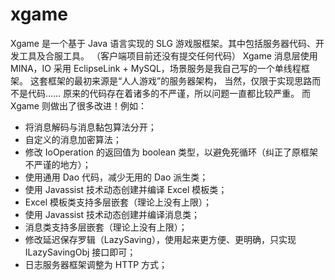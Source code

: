 # xgame
Xgame 是一个基于 Java 语言实现的 SLG 游戏服框架。其中包括服务器代码、开发工具及合服工具。
（客户端项目前还没有提交任何代码）
Xgame 消息层使用 MINA，IO 采用 EclipseLink + MySQL，场景服务是我自己写的一个单线程框架。
这套框架的最初来源是“人人游戏”的服务器架构，
当然，仅限于实现思路而不是代码……
原来的代码存在着诸多的不严谨，所以问题一直都比较严重。
而 Xgame 则做出了很多改进！例如：
* 将消息解码与消息黏包算法分开；
* 自定义的消息加密算法；
* 修改 IoOperation 的返回值为 boolean 类型，以避免死循环（纠正了原框架不严谨的地方）；
* 使用通用 Dao 代码，减少无用的 Dao 派生类；
* 使用 Javassist 技术动态创建并编译 Excel 模板类；
* Excel 模板类支持多层嵌套（理论上没有上限）；
* 使用 Javassist 技术动态创建并编译消息类；
* 消息类支持多层嵌套（理论上没有上限）；
* 修改延迟保存罗辑（LazySaving），使用起来更方便、更明确，只实现 ILazySavingObj 接口即可；
* 日志服务器框架调整为 HTTP 方式；
